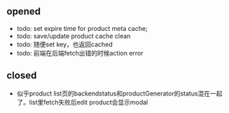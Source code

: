 ## opened
- todo: set expire time for product meta cache;
- todo: save/update product cache clean
- todo: 随便set key，也返回cached
- todo: 前端在后端fetch出错的时候action error

## closed
- 似乎product list页的backendstatus和productGenerator的status混在一起了。list里fetch失败后edit product会显示modal